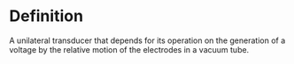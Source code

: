 # Definition

A unilateral transducer that depends for its operation on the generation
of a voltage by the relative motion of the electrodes in a vacuum tube.
